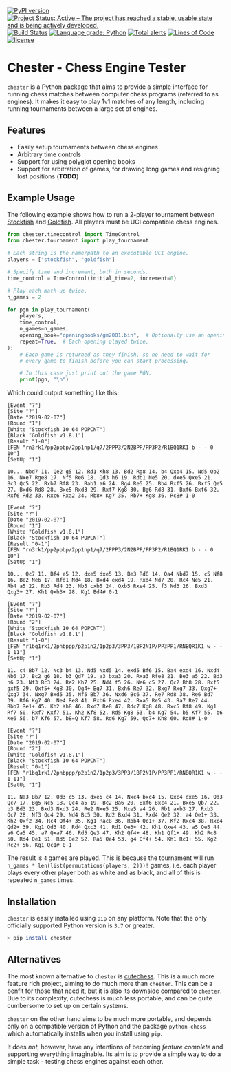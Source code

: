 [![PyPI version](https://badge.fury.io/py/chester.svg)](https://badge.fury.io/py/chester)
[![Project Status: Active – The project has reached a stable, usable state and is being actively developed.](http://www.repostatus.org/badges/latest/active.svg)](http://www.repostatus.org/#active)
[![Build Status](https://travis-ci.org/bsamseth/python-chess-engine-tester.svg?branch=master)](https://travis-ci.org/bsamseth/python-chess-engine-tester)
[![Language grade: Python](https://img.shields.io/lgtm/grade/python/g/bsamseth/python-chess-engine-tester.svg?logo=lgtm&logoWidth=18)](https://lgtm.com/projects/g/bsamseth/python-chess-engine-tester/context:python)
[![Total alerts](https://img.shields.io/lgtm/alerts/g/bsamseth/python-chess-engine-tester.svg?logo=lgtm&logoWidth=18)](https://lgtm.com/projects/g/bsamseth/python-chess-engine-tester/alerts/)
[![Lines of Code](https://tokei.rs/b1/github/bsamseth/python-chess-engine-tester)](https://github.com/Aaronepower/tokei)
[![license](https://img.shields.io/badge/license-MIT-blue.svg)](https://github.com/bsamseth/python-chess-engine-tester/blob/master/LICENSE)

# Chester - Chess Engine Tester

`chester` is a Python package that aims to provide a simple interface for running chess matches
between computer chess programs (referred to as engines). It makes it easy to
play 1v1 matches of any length, including running tournaments between a large
set of engines.

## Features

- Easily setup tournaments between chess engines
- Arbitrary time controls
- Support for using polyglot opening books
- Support for arbitration of games, for drawing long games and resigning lost positions (__TODO__)

## Example Usage

The following example shows how to run a 2-player tournament between
[Stockfish](https://github.com/official-stockfish/Stockfish) and
[Goldfish](https://github.com/bsamseth/Goldfish). All players must be UCI compatible
chess engines.

```python
from chester.timecontrol import TimeControl
from chester.tournament import play_tournament

# Each string is the name/path to an executable UCI engine.
players = ["stockfish", "goldfish"]

# Specify time and increment, both in seconds.
time_control = TimeControl(initial_time=2, increment=0)

# Play each math-up twice.
n_games = 2

for pgn in play_tournament(
    players,
    time_control,
    n_games=n_games,
    opening_book="openingbooks/gm2001.bin",  # Optionally use an opening book.
    repeat=True,  # Each opening played twice,
):
    # Each game is returned as they finish, so no need to wait for
    # every game to finish before you can start processing.

    # In this case just print out the game PGN.
    print(pgn, "\n")
```

Which could output something like this:

``` text
[Event "?"]
[Site "?"]
[Date "2019-02-07"]
[Round "1"]
[White "Stockfish 10 64 POPCNT"]
[Black "Goldfish v1.8.1"]
[Result "1-0"]
[FEN "rn3rk1/pp2ppbp/2pp1np1/q7/2PPP3/2N2BPP/PP3P2/R1BQ1RK1 b - - 0 10"]
[SetUp "1"]

10... Nbd7 11. Qe2 g5 12. Rd1 Kh8 13. Bd2 Rg8 14. b4 Qxb4 15. Nd5 Qb2 16. Nxe7 Rge8 17. Nf5 Re6 18. Qd3 h6 19. Rdb1 Ne5 20. dxe5 Qxe5 21. Bc3 Qc5 22. Rxb7 Rf8 23. Rab1 a6 24. Bg4 Re5 25. Bb4 Rxf5 26. Bxf5 Qe5 27. Bxd6 Rd8 28. Bxe5 Rxd3 29. Rxf7 Kg8 30. Bg6 Rd8 31. Bxf6 Bxf6 32. Rxf6 Rd2 33. Rxc6 Rxa2 34. Rb8+ Kg7 35. Rb7+ Kg8 36. Rc8# 1-0

[Event "?"]
[Site "?"]
[Date "2019-02-07"]
[Round "1"]
[White "Goldfish v1.8.1"]
[Black "Stockfish 10 64 POPCNT"]
[Result "0-1"]
[FEN "rn3rk1/pp2ppbp/2pp1np1/q7/2PPP3/2N2BPP/PP3P2/R1BQ1RK1 b - - 0 10"]
[SetUp "1"]

10... Qc7 11. Bf4 e5 12. dxe5 dxe5 13. Be3 Rd8 14. Qa4 Nbd7 15. c5 Nf8 16. Be2 Ne6 17. Rfd1 Nd4 18. Bxd4 exd4 19. Rxd4 Nd7 20. Rc4 Ne5 21. Rb4 a5 22. Rb3 Rd4 23. Nb5 cxb5 24. Qxb5 Rxe4 25. f3 Nd3 26. Bxd3 Qxg3+ 27. Kh1 Qxh3+ 28. Kg1 Bd4# 0-1

[Event "?"]
[Site "?"]
[Date "2019-02-07"]
[Round "2"]
[White "Stockfish 10 64 POPCNT"]
[Black "Goldfish v1.8.1"]
[Result "1-0"]
[FEN "r1bq1rk1/2pnbppp/p2p1n2/1p2p3/3PP3/1BP2N1P/PP3PP1/RNBQR1K1 w - - 1 11"]
[SetUp "1"]

11. c4 Bb7 12. Nc3 b4 13. Nd5 Nxd5 14. exd5 Bf6 15. Ba4 exd4 16. Nxd4 Nb6 17. Bc2 g6 18. b3 Qd7 19. a3 bxa3 20. Rxa3 Rfe8 21. Be3 a5 22. Bd3 h6 23. Nf3 Bc3 24. Re2 Kh7 25. Nd4 f5 26. Ne6 c5 27. Qc2 Bh8 28. Bxf5 gxf5 29. Qxf5+ Kg8 30. Qg4+ Bg7 31. Bxh6 Re7 32. Bxg7 Rxg7 33. Qxg7+ Qxg7 34. Nxg7 Bxd5 35. Nf5 Bb7 36. Nxd6 Bc6 37. Re7 Rd8 38. Re6 Bd7 39. Rf6 Kg7 40. Ne4 Re8 41. Rxb6 Rxe4 42. Rxa5 Re5 43. Ra7 Re7 44. Rbb7 Re1+ 45. Kh2 Kh8 46. Rxd7 Re8 47. Rdc7 Kg8 48. Rxc5 Rf8 49. Kg1 Rf7 50. Rxf7 Kxf7 51. Kh2 Kf8 52. Rd5 Kg8 53. b4 Kg7 54. b5 Kf7 55. b6 Ke6 56. b7 Kf6 57. b8=Q Kf7 58. Rd6 Kg7 59. Qc7+ Kh8 60. Rd8# 1-0

[Event "?"]
[Site "?"]
[Date "2019-02-07"]
[Round "2"]
[White "Goldfish v1.8.1"]
[Black "Stockfish 10 64 POPCNT"]
[Result "0-1"]
[FEN "r1bq1rk1/2pnbppp/p2p1n2/1p2p3/3PP3/1BP2N1P/PP3PP1/RNBQR1K1 w - - 1 11"]
[SetUp "1"]

11. Na3 Bb7 12. Qd3 c5 13. dxe5 c4 14. Nxc4 bxc4 15. Qxc4 dxe5 16. Qd3 Qc7 17. Bg5 Nc5 18. Qc4 a5 19. Bc2 Ba6 20. Bxf6 Bxc4 21. Bxe5 Qb7 22. b3 Bd3 23. Bxd3 Nxd3 24. Re2 Nxe5 25. Nxe5 a4 26. Rb1 axb3 27. Rxb3 Qc7 28. Nf3 Qc4 29. Nd4 Bc5 30. Rd2 Bxd4 31. Rxd4 Qe2 32. a4 Qe1+ 33. Kh2 Qxf2 34. Rc4 Qf4+ 35. Kg1 Rac8 36. Rbb4 Qc1+ 37. Kf2 Rxc4 38. Rxc4 Qd2+ 39. Kg1 Qd3 40. Rd4 Qxc3 41. Rd1 Qe3+ 42. Kh1 Qxe4 43. a5 Qe5 44. a6 Qa5 45. a7 Qxa7 46. Rd5 Qe3 47. Kh2 Qf4+ 48. Kh1 Qf1+ 49. Kh2 Rc8 50. Rd4 Qe1 51. Rd5 Qe2 52. Ra5 Qe4 53. g4 Qf4+ 54. Kh1 Rc1+ 55. Kg2 Rc2+ 56. Kg1 Qc1# 0-1
```

The result is `4` games are played. This is because the tournament will run
`n_games * len(list(permutations(players, 2)))!` games, i.e. each player plays
every other player both as white and as black, and all of this is repeated `n_games`
times.

## Installation

`chester` is easily installed using `pip` on any platform. Note that the only officially supported Python version is `3.7` or greater.

```bash
> pip install chester
```

## Alternatives

The most known alternative to `chester` is
[cutechess](https://github.com/cutechess/cutechess). This is a much more feature rich project, aiming to do much more than `chester`.
This can be a benfit for those that need it, but it is also its downside compared to `chester`. Due to its complexity, cutechess is much less portable, and can be quite cumbersome to set up on certain systems.

`chester` on the other hand aims to be much more portable, and depends only on a compatible
version of Python and the package `python-chess` which automatically installs when you install using `pip`.


It does _not_, however, have any intentions of becoming
_feature complete_ and supporting everything imaginable. Its aim is to provide
a simple way to do a simple task - testing chess engines against each other.

